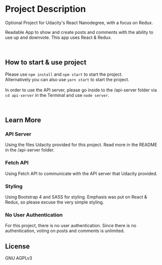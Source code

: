 # Project Description

Optional Project for Udacity's React Nanodegree, with a focus on Redux.

Readable App to show and create posts and comments with the ability to use up and downvote. This app uses React & Redux.

<br />

## How to start & use project

Please use `npm install` and `npm start` to start the project. <br />
Alternatively you can also use `yarn start` to start the project. <br /><br />
In order to use the API server, please go inside to the /api-server folder via `cd api-server` in the Terminal and use `node server`.

<br />

## Learn More

### API Server

Using the files Udacity provided for this project.
Read more in the README in the /api-server folder.

### Fetch API

Using Fetch API to communicate with the API server that Udacity provided.

### Styling

Using Bootstrap 4 and SASS for styling. Emphasis was put on React & Redux, so please excuse the very simple styling.


### No User Authentication

For this project, there is no user authentication. Since there is no authentication, voting on posts and comments is unlimited.


## License
GNU AGPLv3
